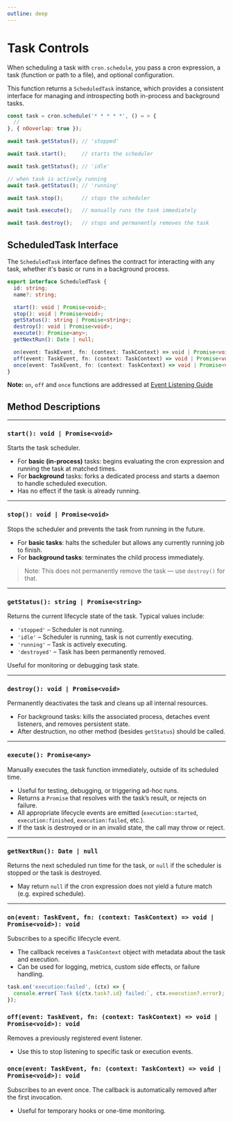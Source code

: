 ```yaml
---
outline: deep
---
```


# Task Controls
When scheduling a task with `cron.schedule`, you pass a cron expression, a task (function or path to a file), and optional configuration.

This function returns a `ScheduledTask` instance, which provides a consistent interface for managing and introspecting both in-process and background tasks.

```js
const task = cron.schedule('* * * * *', () = > {
  //
}, { nOoverlap: true });

await task.getStatus(); // 'stopped'

await task.start();     // starts the scheduler

await task.getStatus(); // 'idle'

// when task is actively running
await task.getStatus(); // 'running'

await task.stop();      // stops the scheduler

await task.execute();   // manually runs the task immediately

await task.destroy();   // stops and permanently removes the task
```

## ScheduledTask Interface
The `ScheduledTask` interface defines the contract for interacting with any task, whether it's basic or runs in a background process.

```ts
export interface ScheduledTask {
  id: string;
  name?: string;

  start(): void | Promise<void>;
  stop(): void | Promise<void>;
  getStatus(): string | Promise<string>;
  destroy(): void | Promise<void>;
  execute(): Promise<any>;
  getNextRun(): Date | null;

  on(event: TaskEvent, fn: (context: TaskContext) => void | Promise<void>): void;
  off(event: TaskEvent, fn: (context: TaskContext) => void | Promise<void>): void;
  once(event: TaskEvent, fn: (context: TaskContext) => void | Promise<void>): void;
}
```

**Note:** `on`, `off` and `once` functions are addressed at [Event Listening Guide](/event-listening)

## Method Descriptions

---

### `start(): void | Promise<void>`

Starts the task scheduler.

- For **basic (in-process)** tasks: begins evaluating the cron expression and running the task at matched times.
- For **background** tasks: forks a dedicated process and starts a daemon to handle scheduled execution.
- Has no effect if the task is already running.

---

### `stop(): void | Promise<void>`

Stops the scheduler and prevents the task from running in the future.

- For **basic tasks**: halts the scheduler but allows any currently running job to finish.
- For **background tasks**: terminates the child process immediately.

> Note: This does not permanently remove the task — use `destroy()` for that.

---

### `getStatus(): string | Promise<string>`

Returns the current lifecycle state of the task. Typical values include:

- `'stopped'` – Scheduler is not running.
- `'idle'` – Scheduler is running, task is not currently executing.
- `'running'` – Task is actively executing.
- `'destroyed'` – Task has been permanently removed.

Useful for monitoring or debugging task state.

---

### `destroy(): void | Promise<void>`

Permanently deactivates the task and cleans up all internal resources.

- For background tasks: kills the associated process, detaches event listeners, and removes persistent state.
- After destruction, no other method (besides `getStatus`) should be called.

---

### `execute(): Promise<any>`

Manually executes the task function immediately, outside of its scheduled time.

- Useful for testing, debugging, or triggering ad-hoc runs.
- Returns a `Promise` that resolves with the task’s result, or rejects on failure.
- All appropriate lifecycle events are emitted (`execution:started`, `execution:finished`, `execution:failed`, etc.).
- If the task is destroyed or in an invalid state, the call may throw or reject.

---

### `getNextRun(): Date | null`

Returns the next scheduled run time for the task, or `null` if the scheduler is stopped or the task is destroyed.

- May return `null` if the cron expression does not yield a future match (e.g. expired schedule).

---

### `on(event: TaskEvent, fn: (context: TaskContext) => void | Promise<void>): void`

Subscribes to a specific lifecycle event.

- The callback receives a `TaskContext` object with metadata about the task and execution.
- Can be used for logging, metrics, custom side effects, or failure handling.

```ts
task.on('execution:failed', (ctx) => {
  console.error(`Task ${ctx.task?.id} failed:`, ctx.execution?.error);
});
```

### `off(event: TaskEvent, fn: (context: TaskContext) => void | Promise<void>): void`

Removes a previously registered event listener.
 - Use this to stop listening to specific task or execution events.

### `once(event: TaskEvent, fn: (context: TaskContext) => void | Promise<void>): void`
Subscribes to an event once. The callback is automatically removed after the first invocation.
 - Useful for temporary hooks or one-time monitoring.
